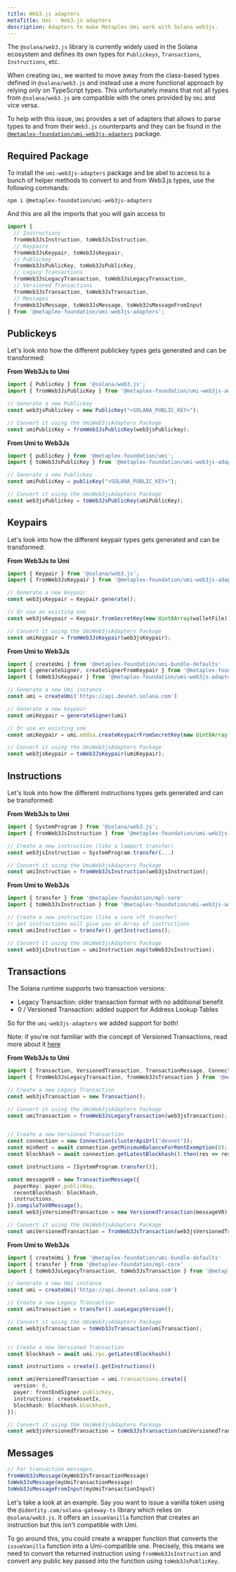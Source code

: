 ```yaml
---
title: Web3.js adapters
metaTitle: Umi - Web3.js adapters
description: Adapters to make Metaplex Umi work with Solana web3js.
---
```


The `@solana/web3.js` library is currently widely used in the Solana ecosystem and defines its own types for `Publickeys`, `Transactions`, `Instructions`, etc. 

When creating `Umi`, we wanted to move away from the class-based types defined in `@solana/web3.js` and instead use a more functional approach by relying only on TypeScript types. This unfortunately means that not all types from `@solana/web3.js` are compatible with the ones provided by `Umi` and vice versa.

To help with this issue, `Umi` provides a set of adapters that allows to parse types to and from their `Web3.js` counterparts and they can be found in the [`@metaplex-foundation/umi-web3js-adapters`](https://www.npmjs.com/package/@metaplex-foundation/umi-web3js-adapters) package.

## Required Package 

To install the `umi-web3js-adapters` package and be abel to access to a bunch of helper methods to convert to and from Web3.js types, use the following commands:

```
npm i @metaplex-foundation/umi-web3js-adapters
```

And this are all the imports that you will gain access to

```ts
import { 
  // Instructions
  fromWeb3JsInstruction, toWeb3JsInstruction,
  // Keypairs
  fromWeb3JsKeypair, toWeb3JsKeypair,
  // Publickey
  fromWeb3JsPublicKey, toWeb3JsPublicKey,
  // Legacy Transactions
  fromWeb3JsLegacyTransaction, toWeb3JsLegacyTransaction,
  // Versioned Transactions
  fromWeb3JsTransaction, toWeb3JsTransaction, 
  // Messages
  fromWeb3JsMessage, toWeb3JsMessage, toWeb3JsMessageFromInput
} from '@metaplex-foundation/umi-web3js-adapters';
```

## Publickeys

Let's look into how the different publickey types gets generated and can be transformed:

**From Web3Js to Umi**
```ts
import { PublicKey } from '@solana/web3.js';
import { fromWeb3JsPublicKey } from '@metaplex-foundation/umi-web3js-adapters';

// Generate a new Publickey
const web3jsPublickey = new PublicKey("<SOLANA_PUBLIC_KEY>");

// Convert it using the UmiWeb3jsAdapters Package
const umiPublicKey = fromWeb3JsPublicKey(web3jsPublickey);
```

**From Umi to Web3Js**
```ts
import { publicKey } from '@metaplex-foundation/umi';
import { toWeb3JsPublicKey } from '@metaplex-foundation/umi-web3js-adapters';

// Generate a new Publickey
const umiPublicKey = publicKey("<SOLANA_PUBLIC_KEY>");

// Convert it using the UmiWeb3jsAdapters Package
const web3jsPublickey = toWeb3JsPublicKey(umiPublicKey);
```

## Keypairs

Let's look into how the different keypair types gets generated and can be transformed:

**From Web3Js to Umi**
```ts
import { Keypair } from '@solana/web3.js';
import { fromWeb3JsKeypair } from '@metaplex-foundation/umi-web3js-adapters';

// Generate a new keypair
const web3jsKeypair = Keypair.generate();

// Or use an existing one
const web3jsKeypair = Keypair.fromSecretKey(new Uint8Array(walletFile));

// Convert it using the UmiWeb3jsAdapters Package
const umiKeypair = fromWeb3JsKeypair(web3jsKeypair);
```

**From Umi to Web3Js**
```ts
import { createUmi } from '@metaplex-foundation/umi-bundle-defaults'
import { generateSigner, createSignerFromKeypair } from '@metaplex-foundation/umi'
import { toWeb3JsKeypair } from '@metaplex-foundation/umi-web3js-adapters';

// Generate a new Umi instance
const umi = createUmi('https://api.devnet.solana.com')

// Generate a new keypair
const umiKeypair = generateSigner(umi)

// Or use an existing one
const umiKeypair = umi.eddsa.createKeypairFromSecretKey(new Uint8Array(walletFile));

// Convert it using the UmiWeb3jsAdapters Package
const web3jsKeypair = toWeb3JsKeypair(umiKeypair);
```

## Instructions

Let's look into how the different instructions types gets generated and can be transformed:

**From Web3Js to Umi**
```ts
import { SystemProgram } from '@solana/web3.js';
import { fromWeb3JsInstruction } from '@metaplex-foundation/umi-web3js-adapters';

// Create a new instruction (like a lamport transfer)
const web3jsInstruction = SystemProgram.transfer(...)

// Convert it using the UmiWeb3jsAdapters Package
const umiInstruction = fromWeb3JsInstruction(web3jsInstruction);
```

**From Umi to Web3Js**
```ts
import { transfer } from '@metaplex-foundation/mpl-core'
import { toWeb3JsInstruction } from '@metaplex-foundation/umi-web3js-adapters';

// Create a new instruction (like a core nft transfer)
// get instructions will give you an Array of instructions
const umiInstruction = transfer().getInstructions();

// Convert it using the UmiWeb3jsAdapters Package
const web3jsInstruction = umiInstruction.map(toWeb3JsInstruction);
```

## Transactions

The Solana runtime supports two transaction versions:
- Legacy Transaction: older transaction format with no additional benefit
- 0 / Versioned Transaction: added support for Address Lookup Tables

So for the `umi-web3js-adapters` we added support for both! 

Note: if you're not familiar with the concept of Versioned Transactions, read more about it [here](https://solana.com/it/docs/advanced/versions)

**From Web3Js to Umi**
```ts
import { Transaction, VersionedTransaction, TransactionMessage, Connection, clusterApiUrl, SystemProgram } from '@solana/web3.js';
import { fromWeb3JsLegacyTransaction, fromWeb3JsTransaction } from '@metaplex-foundation/umi-web3js-adapters';

// Create a new Legacy Transaction
const web3jsTransaction = new Transaction();

// Convert it using the UmiWeb3jsAdapters Package
const umiTransaction = fromWeb3JsLegacyTransaction(web3jsTransaction);


// Create a new Versioned Transaction
const connection = new Connection(clusterApiUrl("devnet"));
const minRent = await connection.getMinimumBalanceForRentExemption(0);
const blockhash = await connection.getLatestBlockhash().then(res => res.blockhash);

const instructions = [SystemProgram.transfer()];

const messageV0 = new TransactionMessage({
  payerKey: payer.publicKey,
  recentBlockhash: blockhash,
  instructions,
}).compileToV0Message();
const web3jsVersionedTransaction = new VersionedTransaction(messageV0);

// Convert it using the UmiWeb3jsAdapters Package
const umiVersionedTransaction = fromWeb3JsTransaction(web3jsVersionedTransaction);

```

**From Umi to Web3Js**
```ts
import { createUmi } from '@metaplex-foundation/umi-bundle-defaults'
import { transfer } from '@metaplex-foundation/mpl-core'
import { toWeb3JsLegacyTransaction, toWeb3JsTransaction } from '@metaplex-foundation/umi-web3js-adapters';

// Generate a new Umi instance
const umi = createUmi('https://api.devnet.solana.com')

// Create a new Legacy Transaction
const umiTransaction = transfer().useLegacyVersion();

// Convert it using the UmiWeb3jsAdapters Package
const web3jsTransaction = toWeb3JsTransaction(umiTransaction);


// Create a new Versioned Transaction
const blockhash = await umi.rpc.getLatestBlockhash()

const instructions = create().getInstructions()

const umiVersionedTransaction = umi.transactions.create({
  version: 0,
  payer: frontEndSigner.publicKey,
  instructions: createAssetIx,
  blockhash: blockhash.blockhash,
});

// Convert it using the UmiWeb3jsAdapters Package
const web3jsVersionedTransaction = toWeb3JsTransaction(umiVersionedTransaction);
```

## Messages

```ts
// For transaction messages.
fromWeb3JsMessage(myWeb3JsTransactionMessage)
toWeb3JsMessage(myUmiTransactionMessage)
toWeb3JsMessageFromInput(myUmiTransactionInput)
```

Let's take a look at an example. Say you want to issue a vanilla token using the `@identity.com/solana-gateway-ts` library which relies on `@solana/web3.js`. It offers an `issueVanilla` function that creates an instruction but this isn't compatible with Umi.

To go around this, you could create a wrapper function that converts the `issueVanilla` function into a Umi-compatible one. Precisely, this means we need to convert the returned instruction using `fromWeb3JsInstruction` and convert any public key passed into the function using `toWeb3JsPublicKey`.
